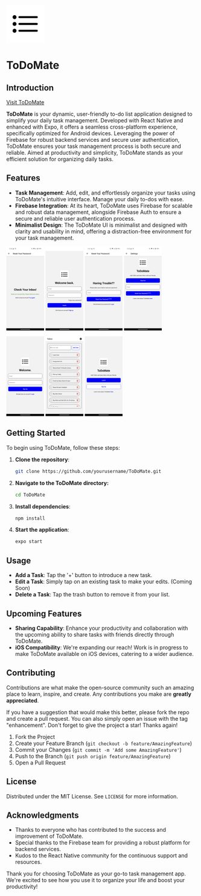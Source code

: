 <img src="https://github.com/jj0003/ToDoMate/blob/master/assets/ToDo%20-%20Mate_Logo.png" width="100" height="100" alt="ToDoMate Logo" title="ToDoMate Logo">


# ToDoMate

## Introduction

[Visit ToDoMate](https://budget-mate.org/todomate.html)

**ToDoMate** is your dynamic, user-friendly to-do list application designed to simplify your daily task management. Developed with React Native and enhanced with Expo, it offers a seamless cross-platform experience, specifically optimized for Android devices. Leveraging the power of Firebase for robust backend services and secure user authentication, ToDoMate ensures your task management process is both secure and reliable. Aimed at productivity and simplicity, ToDoMate stands as your efficient solution for organizing daily tasks.

## Features

- **Task Management**: Add, edit, and effortlessly organize your tasks using ToDoMate's intuitive interface. Manage your daily to-dos with ease.
- **Firebase Integration**: At its heart, ToDoMate uses Firebase for scalable and robust data management, alongside Firebase Auth to ensure a secure and reliable user authentication process.
- **Minimalist Design**: The ToDoMate UI is minimalist and designed with clarity and usability in mind, offering a distraction-free environment for your task management.

<p float="left">
  <img src="https://github.com/jj0003/ToDoMate/blob/master/screenshots/ToDoMate%20Check%20Your%20Emails%20Screen%20Light.jpg?raw=true" width="100" alt="Check Your Emails Screen">
  <img src="https://github.com/jj0003/ToDoMate/blob/master/screenshots/ToDoMate%20Log%20In%20Screen%20Light.jpg?raw=true" width="100" alt="Log In Screen">
  <img src="https://github.com/jj0003/ToDoMate/blob/master/screenshots/ToDoMate%20Reset%20Your%20Password%20Screen%20Light.jpg?raw=true" width="100" alt="Reset Your Password Screen">
  <img src="https://github.com/jj0003/ToDoMate/blob/master/screenshots/ToDoMate%20Settings%20Screen%20Light.jpg?raw=true" width="100" alt="Settings Screen">
  <img src="https://github.com/jj0003/ToDoMate/blob/master/screenshots/ToDoMate%20Sign%20Up%20Screen%20Light.jpg?raw=true" width="100" alt="Sign Up Screen">
  <img src="https://github.com/jj0003/ToDoMate/blob/master/screenshots/ToDoMate%20ToDos%20Screen%20Light.jpg?raw=true" width="100" alt="ToDos Screen">
  <img src="https://github.com/jj0003/ToDoMate/blob/master/screenshots/ToDoMate%20Welcome%20Screen%20Light.jpg?raw=true" width="100" alt="Welcome Screen">
</p>


## Getting Started

To begin using ToDoMate, follow these steps:

1. **Clone the repository**:
   ```bash
   git clone https://github.com/yourusername/ToDoMate.git

3. **Navigate to the ToDoMate directory:**
   ```bash
   cd ToDoMate

4. **Install dependencies**:
   ```bash
   npm install

5. **Start the application**:
   ```bash
   expo start

## Usage

- **Add a Task**: Tap the '+' button to introduce a new task.
- **Edit a Task**: Simply tap on an existing task to make your edits. (Coming Soon)
- **Delete a Task**: Tap the trash button to remove it from your list.

## Upcoming Features

- **Sharing Capability**: Enhance your productivity and collaboration with the upcoming ability to share tasks with friends directly through ToDoMate.
- **iOS Compatibility**: We're expanding our reach! Work is in progress to make ToDoMate available on iOS devices, catering to a wider audience.

## Contributing

Contributions are what make the open-source community such an amazing place to learn, inspire, and create. Any contributions you make are **greatly appreciated**.

If you have a suggestion that would make this better, please fork the repo and create a pull request. You can also simply open an issue with the tag "enhancement".
Don't forget to give the project a star! Thanks again!

1. Fork the Project
2. Create your Feature Branch (`git checkout -b feature/AmazingFeature`)
3. Commit your Changes (`git commit -m 'Add some AmazingFeature'`)
4. Push to the Branch (`git push origin feature/AmazingFeature`)
5. Open a Pull Request

## License

Distributed under the MIT License. See `LICENSE` for more information.

## Acknowledgments

- Thanks to everyone who has contributed to the success and improvement of ToDoMate.
- Special thanks to the Firebase team for providing a robust platform for backend services.
- Kudos to the React Native community for the continuous support and resources.

Thank you for choosing ToDoMate as your go-to task management app. We're excited to see how you use it to organize your life and boost your productivity!

